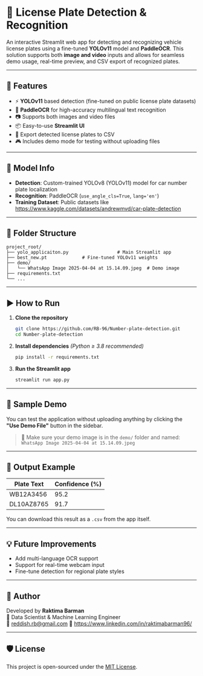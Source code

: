 # 🚗 License Plate Detection & Recognition

An interactive Streamlit web app for detecting and recognizing vehicle license plates using a fine-tuned **YOLOv11** model and **PaddleOCR**. This solution supports both **image and video** inputs and allows for seamless demo usage, real-time preview, and CSV export of recognized plates.

---

## 🔧 Features

- ⚡ **YOLOv11** based detection (fine-tuned on public license plate datasets)
- 🧐 **PaddleOCR** for high-accuracy multilingual text recognition
- 📷 Supports both images and video files
- 📦 Easy-to-use **Streamlit UI**
- 📄 Export detected license plates to CSV
- 🎮 Includes demo mode for testing without uploading files

---

## 🧠 Model Info

- **Detection**: Custom-trained YOLOv8 (YOLOv11) model for car number plate localization
- **Recognition**: PaddleOCR (`use_angle_cls=True`, `lang='en'`)
- **Training Dataset**: Public datasets like https://www.kaggle.com/datasets/andrewmvd/car-plate-detection
---

## 📁 Folder Structure

```
project_root/
├── yolo_applicaiton.py                  # Main Streamlit app
├── best_new.pt             # Fine-tuned YOLOv11 weights
├── demo/
│   └── WhatsApp Image 2025-04-04 at 15.14.09.jpeg  # Demo image
├── requirements.txt
└── ...
```

---

## ▶️ How to Run

1. **Clone the repository**
   ```bash
   git clone https://github.com/RB-96/Number-plate-detection.git
   cd Number-plate-detection
   ```

2. **Install dependencies**
   *(Python ≥ 3.8 recommended)*

   ```bash
   pip install -r requirements.txt
   ```

3. **Run the Streamlit app**
   ```bash
   streamlit run app.py
   ```

---

## 📸 Sample Demo

You can test the application without uploading anything by clicking the **"Use Demo File"** button in the sidebar.

> 📝 Make sure your demo image is in the `demo/` folder and named:
> `WhatsApp Image 2025-04-04 at 15.14.09.jpeg`

---

## 📄 Output Example

| Plate Text | Confidence (%) |
|------------|----------------|
| WB12A3456  | 95.2           |
| DL10AZ8765 | 91.7           |

You can download this result as a `.csv` from the app itself.

---

## 💡 Future Improvements

- Add multi-language OCR support
- Support for real-time webcam input
- Fine-tune detection for regional plate styles

---

## 👤 Author

Developed by **Raktima Barman**  
🔬 Data Scientist & Machine Learning Engineer  
📧 reddish.rb@gmail.com
📌 https://www.linkedin.com/in/raktimabarman96/

---

## 🛡️ License

This project is open-sourced under the [MIT License](LICENSE).


